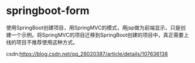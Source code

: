 # springboot-form
使用SpringBoot创建项目，用SpringMVC的模式，用jsp做为前端显示，只是创建一个示例。将SpringMVC的项目迁移到SpringBoot创建的项目中，真正需要上线的项目不推荐使用这种方式。

csdn:https://blog.csdn.net/qq_26020387/article/details/107636138
